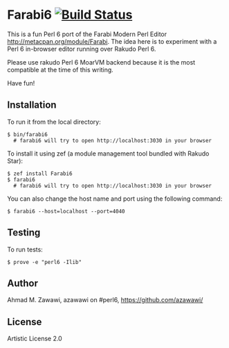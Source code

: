 # Farabi6 [![Build Status](https://travis-ci.org/azawawi/farabi6.svg?branch=master)](https://travis-ci.org/azawawi/farabi6)

This is a fun Perl 6 port of the Farabi Modern Perl Editor http://metacpan.org/module/Farabi.
The idea here is to experiment with a Perl 6 in-browser editor running over Rakudo Perl 6. 

Please use rakudo Perl 6 MoarVM backend because it is the most compatible at the
time of this writing.

Have fun!

## Installation

To run it from the local directory:

```
$ bin/farabi6
  # farabi6 will try to open http://localhost:3030 in your browser
```


To install it using zef (a module management tool bundled with Rakudo Star):

```
$ zef install Farabi6
$ farabi6
  # farabi6 will try to open http://localhost:3030 in your browser
```

You can also change the host name and port using the following command:

```
$ farabi6 --host=localhost --port=4040
```

## Testing

To run tests:

```
$ prove -e "perl6 -Ilib"
```

## Author

Ahmad M. Zawawi, azawawi on #perl6, https://github.com/azawawi/

## License

Artistic License 2.0

